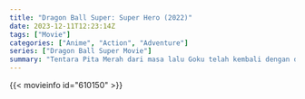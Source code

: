 ```yaml
---
title: "Dragon Ball Super: Super Hero (2022)"
date: 2023-12-11T12:23:14Z
tags: ["Movie"]
categories: ["Anime", "Action", "Adventure"]
series: ["Dragon Ball Super Movie"]
summary: "Tentara Pita Merah dari masa lalu Goku telah kembali dengan dua android baru untuk menantang dia dan teman-temannya."
---
```



<mux-player stream-type="on-demand"
src="https://kp3d-my.sharepoint.com/personal/ryoo_kp3d_onmicrosoft_com/_layouts/15/download.aspx?share=Ea0GOKSnkSBGhZEkPeLsM8cBf2akBcRuar2gcG79wPp67A" prefer-playback="mse" controls>

</mux-player>


{{< movieinfo id="610150" >}}

<script src="https://cdn.jsdelivr.net/npm/@mux/mux-player"></script>

 <script type="application/ld+json ">
{
"@context": "https://schema.org/",
"@type": "VideoObject",
"name": "Dragon Ball Super: Super Hero",
"contentUrl": "https://stream.mux.com/xXIPUuiF7xMXyuzea7gG8CujaoJ8Pue6tCVG7v3sH9g.m3u8",
"thumbnailUrl": "https://www.themoviedb.org/t/p/original/cugmVwK0N4aAcLibelKN5jWDXSx.jpg?width=314&fit_mode=preserve&time=25",
"uploadDate": "2023-12-11T12:23:14Z",
}

</script>